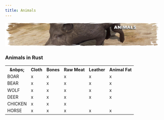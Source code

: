 ```yaml
---
title: Animals
---
```


<p>
  
<center><img src="wiki/images/animals.png"></center>

<p>

<h3>Animals in Rust</h3>

<table>
   <tr>
     <th>&nbps;</th>
     <th>Cloth</th>
     <th>Bones</th>
     <th>Raw Meat</th>
     <th>Leather</th>
     <th>Animal Fat</th>
  </tr>
  <tr>
    <td>BOAR</td>
     <td>x</td>
     <td>x</td>
     <td>x</td>
     <td>x</td>
     <td>x</td>
  </tr>
    <tr>
    <td>BEAR</td>
     <td>x</td>
     <td>x</td>
     <td>x</td>
     <td>x</td>
     <td>x</td>
  </tr>
    <tr>
    <td>WOLF</td>
     <td>x</td>
     <td>x</td>
     <td>x</td>
     <td>x</td>
     <td>x</td>
  </tr>
    <tr>
    <td>DEER</td>
     <td>x</td>
     <td>x</td>
     <td>x</td>
     <td>x</td>
     <td>x</td>
  </tr>
   <tr>
    <td>CHICKEN</td>
     <td>x</td>
     <td>x</td>
     <td>x</td>
     <td></td>
     <td></td>
  </tr>
   <tr>
    <td>HORSE</td>
     <td>x</td>
     <td>x</td>
     <td>x</td>
     <td>x</td>
     <td>x</td>
  </tr>
 </table>
